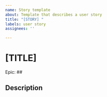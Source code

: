 ```yaml
---
name: Story template
about: Template that describes a user story
title: "[STORY] "
labels: user story
assignees: ''

---
```


# [TITLE]
Epic: ##

## Description
